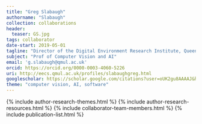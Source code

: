 ```yaml
---
title: "Greg Slabaugh"
authorname: "Slabaugh"
collection: collaborations
header:
  teaser: GS.jpg
tags: collaborator
date-start: 2019-05-01
tagline: "Director of the Digital Environment Research Institute, Queen Mary, University of London"
subject: "Prof of Computer Vision and AI"
email: 'g.slabaugh@qmul.ac.uk'
orcid: https://orcid.org/0000-0003-4060-5226
uri: http://eecs.qmul.ac.uk/profiles/slabaughgreg.html
googlescholar: https://scholar.google.com/citations?user=oUK2gu8AAAAJ&hl=en
theme: "computer vision, AI, software"
---
```

<p align= "justify">




{% include author-research-themes.html %}
{% include author-research-resources.html %}
{% include collaborator-team-members.html %}
{% include publication-list.html %}
